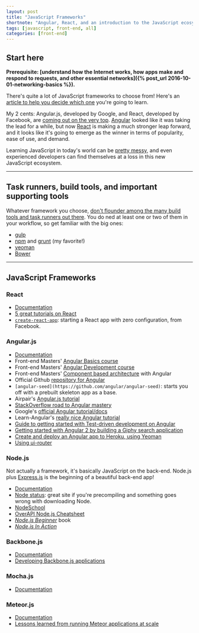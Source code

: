 ```yaml
---
layout: post
title: "JavaScript Frameworks"
shortnote: "Angular, React, and an introduction to the JavaScript ecosystem"
tags: [javascript, front-end, all]
categories: [front-end]
---
```


## Start here

**Prerequisite: [understand how the Internet works, how apps make and respond to requests, and other essential networks]({% post_url 2016-10-01-networking-basics %}).**

There's quite a lot of JavaScript frameworks to choose from! Here's an [article to help you decide which one](https://www.sitepoint.com/top-javascript-frameworks-libraries-tools-use/) you're going to learn.

My 2 cents: Angular.js, developed by Google, and React, developed by Facebook, are [coming out on the very top](https://medium.freecodecamp.com/angular-2-versus-react-there-will-be-blood-66595faafd51#.275mvwu8w). [Angular](#angularjs) looked like it was taking the lead for a while, but now [React](#react) is making a much stronger leap forward, and it looks like it's going to emerge as the winner in terms of popularity, ease of use, and demand.

Learning JavaScript in today's world can be [pretty messy](https://hackernoon.com/how-it-feels-to-learn-javascript-in-2016-d3a717dd577f#.yufaj0qrc), and even experienced developers can find themselves at a loss in this new JavaScript ecosystem.

<hr>

## Task runners, build tools, and important supporting tools
Whatever framework you choose, [don't flounder among the many build tools and task runners out there](https://medium.freecodecamp.com/making-sense-of-front-end-build-tools-3a1b3a87043b#.aqjw9cj0q). You do ned at least one or two of them in your workflow, so get familiar with the big ones:

* [gulp](http://gulpjs.com/)
* [npm](https://www.npmjs.com/package/build-tools) and [grunt](http://gruntjs.com/) (my favorite!)
* [yeoman](http://yeoman.io/)
* [Bower](https://bower.io/)

<hr>

## JavaScript Frameworks

### React
* [Documentation](https://facebook.github.io/react/docs/getting-started.html)
* [5 great tutorials on React](http://andrewhfarmer.com/getting-started-tutorials/)
* [`create-react-app`](https://blog.heroku.com/deploying-react-with-zero-configuration): starting a React app with zero configuration, from Facebook.

### Angular.js
* [Documentation](https://docs.angularjs.org/api)
* Front-end Masters' [Angular Basics course](https://front-endmasters.com/courses/angularjs-in-depth/)
* Front-end Masters' [Angular Development course](https://front-endmasters.com/courses/angular-app-dev/)
* Front-end Masters' [Component based architecture](https://front-endmasters.com/courses/angular-components-es6/) with Angular
* Official Github [repository for Angular](https://github.com/angular/angular.js)
* `[angular-seed](https://github.com/angular/angular-seed)`: starts you off with a prebuilt skeleton app as a base.
* Airpair's [Angular.js tutorial](https://www.airpair.com/angularjs/building-angularjs-app-tutorial)
* [StackOverflow road to Angular mastery](http://stackoverflow.com/questions/14333857/how-to-master-angularjs)
* Google's [official Angular tutorial/docs](https://docs.angularjs.org/tutorial/step_00)
* Learn-Angular's [really nice Angular tutorial](http://www.learn-angular.org/#!/lessons/the-essentials)
* [Guide to getting started with Test-driven development on Angular](http://tutorials.pluralsight.com/front-end-javascript/introduction-to-angular-test-driven-development#2qJdkXlRw9jxMDxW.99)
* [Getting started with Angular 2 by building a Giphy search application](http://tutorials.pluralsight.com/front-end-javascript/getting-started-with-angular-2-by-building-a-giphy-search-application#81g9AC3igbvYGEkZ.99)
* [Create and deploy an Angular app to Heroku, using Yeoman](http://awaxman11.github.io/blog/2014/07/13/how-to-create-an-angular-app-using-yeoman-and-deploy-it-to-heroku/)
* [Using ui-router](https://scotch.io/tutorials/3-simple-tips-for-using-ui-router)

### Node.js
Not actually a framework, it's basically JavaScript on the back-end. Node.js plus [Express.js](https://expressjs.com/) is the beginning of a beautiful back-end app!

* [Documentation](https://nodejs.org/en/docs/)
* [Node status](http://status.npmjs.org/): great site if you're precompiling and something goes wrong with downloading Node.
* [NodeSchool](http://nodeschool.io/)
* [OverAPI Node.js Cheatsheet](http://overapi.com/nodejs)
* [*Node.js Beginner*](http://www.nodebeginner.org/) book
* [*Node.js In Action*](https://www.manning.com/books/node-js-in-action)

### Backbone.js
* [Documentation](http://backbonejs.org/)
* [Developing Backbone.js applications](https://addyosmani.com/backbone-fundamentals/)

### Mocha.js
* [Documentation](https://mochajs.org/)

### Meteor.js
* [Documentation](https://www.meteor.com/)
* [Lessons learned from running Meteor applications at scale](https://medium.freecodecamp.com/scaling-meteor-a-year-on-26ee37588e4b#.o51ip2eal)
